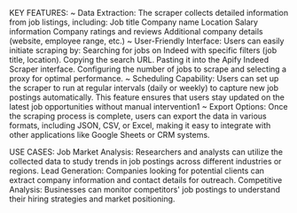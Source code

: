 KEY FEATURES:
~ Data Extraction: The scraper collects detailed information from job listings, including:
Job title
Company name
Location
Salary information
Company ratings and reviews
Additional company details (website, employee range, etc.)
~ User-Friendly Interface: Users can easily initiate scraping by:
Searching for jobs on Indeed with specific filters (job title, location).
Copying the search URL.
Pasting it into the Apify Indeed Scraper interface.
Configuring the number of jobs to scrape and selecting a proxy for optimal performance.
~ Scheduling Capability: Users can set up the scraper to run at regular intervals (daily or weekly) to capture new job postings automatically. This feature ensures that users stay updated on the latest job opportunities without manual intervention1
~ Export Options: Once the scraping process is complete, users can export the data in various formats, including JSON, CSV, or Excel, making it easy to integrate with other applications like Google Sheets or CRM systems.

USE CASES:
Job Market Analysis: Researchers and analysts can utilize the collected data to study trends in job postings across different industries or regions.
Lead Generation: Companies looking for potential clients can extract company information and contact details for outreach.
Competitive Analysis: Businesses can monitor competitors' job postings to understand their hiring strategies and market positioning.
